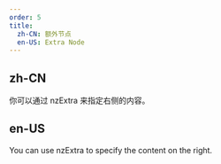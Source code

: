 ```yaml
---
order: 5
title:
  zh-CN: 额外节点
  en-US: Extra Node
---
```


## zh-CN

你可以通过 nzExtra 来指定右侧的内容。

## en-US

You can use nzExtra to specify the content on the right.